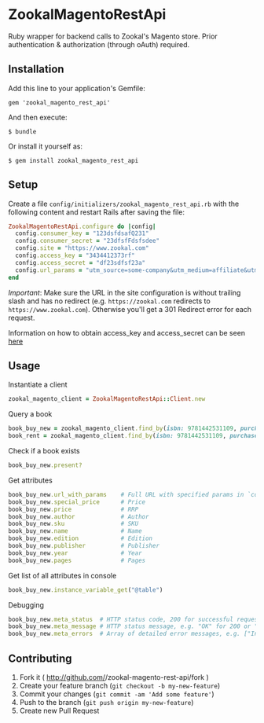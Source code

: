 # ZookalMagentoRestApi

Ruby wrapper for backend calls to Zookal's Magento store. Prior authentication & authorization (through oAuth) required.

## Installation

Add this line to your application's Gemfile:

    gem 'zookal_magento_rest_api'

And then execute:

    $ bundle

Or install it yourself as:

    $ gem install zookal_magento_rest_api

## Setup

Create a file `config/initializers/zookal_magento_rest_api.rb` with the following content and restart Rails after saving the file:

```ruby
ZookalMagentoRestApi.configure do |config|
  config.consumer_key = "123dsfdsafQ231"                                                             # from Magento Admin panel
  config.consumer_secret = "23dfsfFdsfsdee"                                                          # from Magento Admin panel
  config.site = "https://www.zookal.com"                                                             # without trailing slash and no redirects (e.g. root domain to www)
  config.access_key = "3434412373rf"                                                                 # from prior authentication
  config.access_secret = "df23sdfsf23a"                                                              # from prior authentication
  config.url_params = "utm_source=some-company&utm_medium=affiliate&utm_campaign=newsletter-01-2014" # optional
end
```

*Important*: Make sure the URL in the site configuration is without trailing slash and has no redirect (e.g. `https://zookal.com` redirects to `https://www.zookal.com`). Otherwise you'll get a 301 Redirect error for each request.

Information on how to obtain access_key and access_secret can be seen [here](https://github.com/necrodome/magento-rails-rest-access-sample/blob/master/app/controllers/products_controller.rb)

## Usage

Instantiate a client

```ruby
zookal_magento_client = ZookalMagentoRestApi::Client.new
```

Query a book

```ruby
book_buy_new = zookal_magento_client.find_by(isbn: 9781442531109, purchase_type: "Buy New")
book_rent = zookal_magento_client.find_by(isbn: 9781442531109, purchase_type: "Rent")
```

Check if a book exists

```ruby
book_buy_new.present?
```

Get attributes
    
```ruby
book_buy_new.url_with_params    # Full URL with specified params in `config/zookal_magento_rest_api.rb`
book_buy_new.special_price      # Price
book_buy_new.price              # RRP
book_buy_new.author             # Author
book_buy_new.sku                # SKU
book_buy_new.name               # Name
book_buy_new.edition            # Edition
book_buy_new.publisher          # Publisher
book_buy_new.year               # Year
book_buy_new.pages              # Pages
```
    
Get list of all attributes in console

```ruby
book_buy_new.instance_variable_get("@table")
```

Debugging

```ruby
book_buy_new.meta_status  # HTTP status code, 200 for successful request, 4xx for client error, 5xx for server error
book_buy_new.meta_message # HTTP status message, e.g. "OK" for 200 or "Unauthorized" for 401
book_buy_new.meta_errors  # Array of detailed error messages, e.g. ["Invalid value for attribute purchase_type", "config.access_secret not specified in initializer file"]
```

## Contributing

1. Fork it ( http://github.com/<my-github-username>/zookal-magento-rest-api/fork )
2. Create your feature branch (`git checkout -b my-new-feature`)
3. Commit your changes (`git commit -am 'Add some feature'`)
4. Push to the branch (`git push origin my-new-feature`)
5. Create new Pull Request
